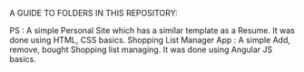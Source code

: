 A GUIDE TO FOLDERS IN THIS REPOSITORY:

PS : A simple Personal Site which has a similar template as a Resume. It was done using HTML, CSS basics.
Shopping List Manager App : A simple Add, remove, bought Shopping list managing. It was done using Angular JS basics.
